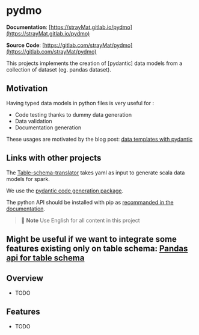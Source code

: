 # pydmo

**Documentation**: [https://strayMat.gitlab.io/pydmo](https://strayMat.gitlab.io/pydmo)

**Source Code**: [https://gitlab.com/strayMat/pydmo](https://gitlab.com/strayMat/pydmo)

This projects implements the creation of [pydantic] data models from a collection of dataset (eg. pandas dataset). 


## Motivation

Having typed data models in python files is very useful for :

- Code testing thanks to dummy data generation
- Data validation
- Documentation generation

These usages are motivated by the blog post: [data templates with pydantic](https://ianwhitestone.work/data-templates-with-pydantic/)

## Links with other projects

The [Table-schema-translator](https://framagit.org/interhop/library/table-schema-translator/-/tree/master) takes yaml as input to generate scala data models for spark.  

We use the [pydantic code generation package](https://koxudaxi.github.io/datamodel-code-generator/jsonschema/).

The python API should be installed with pip as [recommanded in the documentation](https://koxudaxi.github.io/datamodel-code-generator/using_as_module/). 

> 📝 **Note**
> Use English for all content in this project

Might be useful if we want to integrate some features existing only on table schema: [Pandas api for table schema](https://pandas.pydata.org/docs/reference/api/pandas.io.json.build_table_schema.html)
---

## Overview

- TODO

## Features

- TODO
